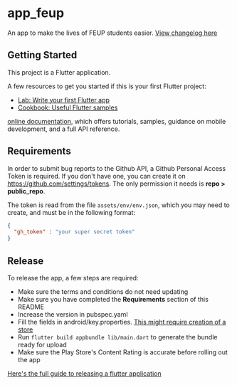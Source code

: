 # app_feup

An app to make the lives of FEUP students easier.
[View changelog here](changelog.md)

## Getting Started

This project is a Flutter application.

A few resources to get you started if this is your first Flutter project:

- [Lab: Write your first Flutter app](https://flutter.dev/docs/get-started/codelab)
- [Cookbook: Useful Flutter samples](https://flutter.dev/docs/cookbook)

[online documentation](https://flutter.dev/docs), which offers tutorials,
samples, guidance on mobile development, and a full API reference.


## Requirements

In order to submit bug reports to the Github API, a Github Personal Access Token is required.
If you don't have one, you can create it on https://github.com/settings/tokens. The only permission it needs is **repo > public_repo**.

The token is read from the file ```assets/env/env.json```, which you may need to create, and must be in the following format:

```json
{
  "gh_token" : "your super secret token"
}
```

## Release

To release the app, a few steps are required:

- Make sure the terms and conditions do not need updating
- Make sure you have completed the **Requirements** section of this README
- Increase the version in pubspec.yaml
- Fill the fields in android/key.properties. [This might require creation of a store](https://flutter.dev/docs/deployment/android)
- Run `flutter build appbundle lib/main.dart` to generate the bundle ready for upload
- Make sure the Play Store's Content Rating is accurate before rolling out the app

[Here's the full guide to releasing a flutter application](https://flutter.dev/docs/deployment/android)